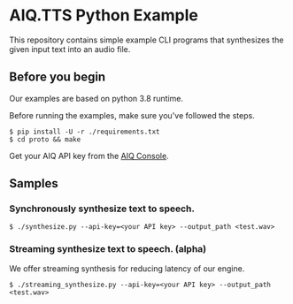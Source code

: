 # AIQ.TTS Python Example

This repository contains simple example CLI programs that synthesizes the given input text into an audio file.

## Before you begin

Our examples are based on python 3.8 runtime.

Before running the examples, make sure you've followed the steps.

```shell
$ pip install -U -r ./requirements.txt
$ cd proto && make
```

Get your AIQ API key from the
[AIQ Console](https://aiq.skelterlabs.com/console).

## Samples

### Synchronously synthesize text to speech.

```shell
$ ./synthesize.py --api-key=<your API key> --output_path <test.wav>
```

### Streaming synthesize text to speech. (alpha)

We offer streaming synthesis for reducing latency of our engine.

```shell
$ ./streaming_synthesize.py --api-key=<your API key> --output_path <test.wav>
```
